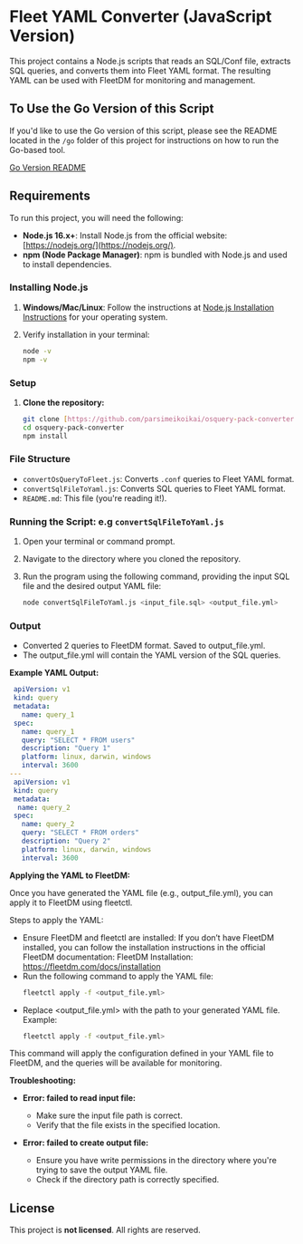 # Fleet YAML Converter (JavaScript Version)

This project contains a Node.js scripts that reads an SQL/Conf file, extracts SQL queries, and converts them into Fleet YAML format. The resulting YAML can be used with FleetDM for monitoring and management.

## To Use the Go Version of this Script

If you'd like to use the Go version of this script, please see the README located in the `/go` folder of this project for instructions on how to run the Go-based tool.

[Go Version README](./fleet-yaml-converter/README.md)


## Requirements

To run this project, you will need the following:

- **Node.js 16.x+**: Install Node.js from the official website: [https://nodejs.org/](https://nodejs.org/).
- **npm (Node Package Manager)**: npm is bundled with Node.js and used to install dependencies.

### Installing Node.js

1. **Windows/Mac/Linux**: Follow the instructions at [Node.js Installation Instructions](https://nodejs.org/en/download/) for your operating system.
2. Verify installation in your terminal:

   ```bash
   node -v
   npm -v
### Setup

1. **Clone the repository:**

   ```bash
   git clone [https://github.com/parsimeikoikai/osquery-pack-converter.git](https://github.com/parsimeikoikai/osquery-pack-converter.git)
   cd osquery-pack-converter
   npm install
### File Structure

* `convertOsQueryToFleet.js`: Converts `.conf` queries to Fleet YAML format.
* `convertSqlFileToYaml.js`: Converts SQL queries to Fleet YAML format.
* `README.md`: This file (you're reading it!).

### Running the Script: e.g `convertSqlFileToYaml.js`

1. Open your terminal or command prompt.
2. Navigate to the directory where you cloned the repository.
3. Run the program using the following command, providing the input SQL file and the desired output YAML file:

   ```bash
   node convertSqlFileToYaml.js <input_file.sql> <output_file.yml>

### Output

- Converted 2 queries to FleetDM format. Saved to output_file.yml. 
- The output_file.yml will contain the YAML version of the SQL queries.

**Example YAML Output:**

```yaml
 apiVersion: v1
 kind: query
 metadata:
   name: query_1
 spec:
   name: query_1
   query: "SELECT * FROM users"
   description: "Query 1"
   platform: linux, darwin, windows
   interval: 3600
---
 apiVersion: v1
 kind: query
 metadata:
  name: query_2
 spec:
   name: query_2
   query: "SELECT * FROM orders"
   description: "Query 2"
   platform: linux, darwin, windows
   interval: 3600
```
**Applying the YAML to FleetDM:**

Once you have generated the YAML file (e.g., output_file.yml), you can apply it to FleetDM using fleetctl.

Steps to apply the YAML:
* Ensure FleetDM and fleetctl are installed: If you don’t have FleetDM installed, you can follow the installation instructions in the official FleetDM documentation: FleetDM Installation: https://fleetdm.com/docs/installation
* Run the following command to apply the YAML file:
   ```bash
   fleetctl apply -f <output_file.yml>

* Replace <output_file.yml> with the path to your generated YAML file.
Example:
   ```bash
   fleetctl apply -f <output_file.yml>
   ```
This command will apply the configuration defined in your YAML file to FleetDM, and the queries will be available for monitoring.

**Troubleshooting:**

* **Error: failed to read input file:** 
    * Make sure the input file path is correct.
    * Verify that the file exists in the specified location.

* **Error: failed to create output file:** 
    * Ensure you have write permissions in the directory where you're trying to save the output YAML file. 
    * Check if the directory path is correctly specified.

## License

This project is **not licensed**. All rights are reserved.